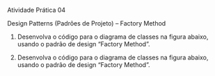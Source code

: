 Atividade Prática 04

Design Patterns (Padrões de Projeto) – Factory Method

1. Desenvolva o código para o diagrama de classes na figura abaixo, usando o padrão de design “Factory
Method”.

2. Desenvolva o código para o diagrama de classes na figura abaixo, usando o padrão de design “Factory
Method”.
